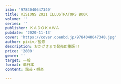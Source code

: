 ```yaml
---
isbn: '9784040647340'
title: VISIONS 2021 ILLUSTRATORS BOOK
volume: ''
series: ''
publisher: ＫＡＤＯＫＡＷＡ
pubdate: '2020-11-13'
cover: 'https://cover.openbd.jp/9784040647340.jpg'
author: pixiv／監修
description: おかげさまで発売即重版!!
price: '2800'
genre: ''
target: 一般
format: 単行本
content: 諸芸・娯楽

---
```

